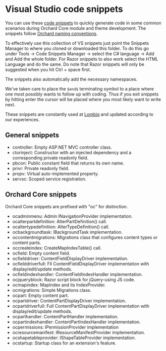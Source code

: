 # Visual Studio code snippets



You can use these [code snippets](https://docs.microsoft.com/en-us/visualstudio/ide/code-snippets) to quickly generate code in some common scenarios during Orchard Core module and theme development. The snippets follow [Orchard naming conventions](../../DevelopmentGuidelines/NamingConventions).

To effectively use this collection of VS snippets just point the Snippets Manager to where you cloned or downloaded this folder. To do this go under Tools → Code Snippets Manager → select the C# language → Add and Add the whole folder. For Razor snippets to also work select the HTML Language and do the same. Do note that Razor snippets will only be suggested when you hit Ctrl + space first.

The snippets also automatically add the necessary namespaces.

We've taken care to place the `$end$` terminating symbol to a place where one most possibly wants to follow up with coding. Thus if you exit snippets by hitting enter the cursor will be placed where you most likely want to write next.

These snippets are constantly used at [Lombiq](https://lombiq.com) and updated according to our experiences.


## General snippets

- controller: Empty ASP.NET MVC controller class.
- ctorinject: Constructor with an injected dependency and a corresponding private readonly field.
- pbcon: Public constant field that returns its own name.
- privr: Private readonly field.
- propv: Virtual auto-implemented property.
- servsc: Scoped service registration.


## Orchard Core snippets

Orchard Core snippets are prefixed with "oc" for distinction.

- ocadminmenu: Admin INavigationProvider implementation.
- ocalterpartdefinition: AlterPartDefinition() call.
- ocaltertypedefinition: AlterTypeDefinition() call.
- ocbackgroundtask: IBackgroundTask implementation.
- occontentmigrations: Migrations class that configures content types or content parts.
- occreateindex: CreateMapIndexTable() call.
- ocfield: Empty content field.
- ocfielddriver: ContentFieldDisplayDriver implementation.
- ocfielddriverfull: Fll ContentFieldDisplayDriver implementation with display/edit/update methods.
- ocfieldindexhandler: ContentFieldIndexHandler implementation.
- ocjqueryblock: Razor script block for jQuery-using JS code.
- ocmapindex: MapIndex and its IndexProvider.
- ocmigrations: Simple Migrations class.
- ocpart: Empty content part.
- ocpartdriver: ContentPartDisplayDriver implementation.
- ocpartdriverfull: Full ContentPartDisplayDriver implementation with display/edit/update methods.
- ocparthandler: ContentPartHandler implementation.
- ocpartindexhandler: ContentPartIndexHandler implementation.
- ocpermissions: IPermissionProvider implementation
- ocresourcemanifest:  IResourceManifestProvider implementation.
- ocshapetableprovider: IShapeTableProvider implementation.
- ocstartup: Startup class for an extension's feature.